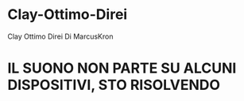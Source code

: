# Clay-Ottimo-Direi
Clay Ottimo Direi Di MarcusKron
# IL SUONO NON PARTE SU ALCUNI DISPOSITIVI, STO RISOLVENDO
